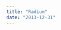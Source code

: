 ```yaml
---
title: "Radium"
date: "2013-12-31"
---
```


<div class="content">
<p><a href="assets/171-photo.jpg" target="_blank"> <img alt="" src="/preposterous/assets/171-photo.jpg"/> </a></p>
</div>
